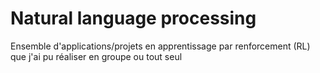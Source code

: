 # Natural language processing

Ensemble d'applications/projets en apprentissage par renforcement (RL) que j'ai pu réaliser en groupe ou tout seul

